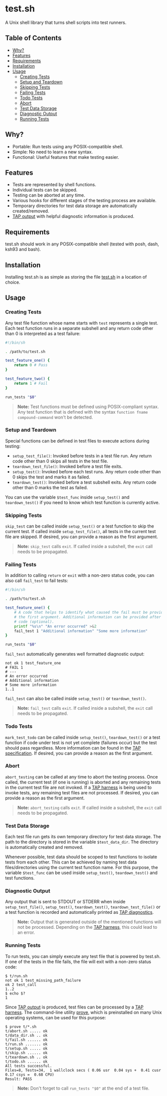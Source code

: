 # test.sh

A Unix shell library that turns shell scripts into test runners.

## Table of Contents

- [Why?](#why)
- [Features](#features)
- [Requirements](#requirements)
- [Installation](#installation)
- [Usage](#usage)
    - [Creating Tests](#creating-tests)
    - [Setup and Teardown](#setup-and-teardown)
    - [Skipping Tests](#skipping-tests)
    - [Failing Tests](#failing-tests)
    - [Todo Tests](#todo-tests)
    - [Abort](#abort)
    - [Test Data Storage](#test-data-storage)
    - [Diagnostic Output](#diagnostic-output)
    - [Running Tests](#running-tests)

## Why?

- Portable: Run tests using any POSIX-compatible shell.
- Simple: No need to learn a new syntax.
- Functional: Useful features that make testing easier.

## Features

- Tests are represented by shell functions.
- Individual tests can be skipped.
- Testing can be aborted at any time.
- Various hooks for different stages of the testing process are available.
- Temporary directories for test data storage are automatically created/removed.
- [TAP output][1] with helpful diagnostic information is produced.

## Requirements

test.sh should work in any POSIX-compatible shell (tested with posh, dash, ksh93 and bash).

## Installation

Installing test.sh is as simple as storing the file [test.sh][2] in a location of choice.

## Usage

### Creating Tests

Any test file function whose name starts with `test` represents a single test. Each test function runs in a separate subshell and any return code other than 0 is interpreted as a test failure:

```sh
#!/bin/sh

. /path/to/test.sh

test_feature_one() {
	return 0 # Pass
}

test_feature_two() {
	return 1 # Fail
}

run_tests "$0"
```

> **Note:** Test functions must be defined using POSIX-compliant syntax. Any test function that is defined with the syntax `function fname compound-command` won't be detected.

### Setup and Teardown

Special functions can be defined in test files to execute actions during testing:

- `setup_test_file()`: Invoked before tests in a test file run. Any return code other than 0 skips all tests in the test file.
- `teardown_test_file()`: Invoked before a test file exits.
- `setup_test()`: Invoked before each test runs. Any return code other than 0 skips the test and marks it as failed.
- `teardown_test()`: Invoked before a test subshell exits. Any return code other than 0 marks the test as failed.

You can use the variable `$test_func` inside `setup_test()` and `teardown_test()` if you need to know which test function is currently active.

### Skipping Tests

`skip_test` can be called inside `setup_test()` or a test function to skip the current test. If called inside `setup_test_file()`, all tests in the current test file are skipped. If desired, you can provide a reason as the first argument.

> **Note:** `skip_test` calls `exit`. If called inside a subshell, the `exit` call needs to be propagated.

### Failing Tests

In addition to calling `return` or `exit` with a non-zero status code, you can also call `fail_test` to fail tests:

```sh
#!/bin/sh

. /path/to/test.sh

test_feature_one() {
	# A code that helps to identify what caused the fail must be provided as
	# the first argument. Additional information can be provided after the 
	# code (optional).
	printf "%s\n" "An error occurred" >&2
	fail_test 1 "Additional information" "Some more information"
}

run_tests "$0"
```

`fail_test` automatically generates well formatted diagnostic output:

```
not ok 1 test_feature_one
# FAIL 1
# ---
# An error occurred
# Additional information
# Some more information
1..1
```

`fail_test` can also be called inside `setup_test()` or `teardown_test()`.

> **Note:** `fail_test` calls `exit`. If called inside a subshell, the `exit` call needs to be propagated.

### Todo Tests

`mark_test_todo` can be called inside `setup_test()`, `teardown_test()` or a test function if code under test is not yet complete (failures occur) but the test should pass regardless. More information can be found in the [TAP specification][3]. If desired, you can provide a reason as the first argument.

### Abort

`abort_testing` can be called at any time to abort the testing process. Once called, the current test (if one is running) is aborted and any remaining tests in the current test file are not invoked. If a [TAP harness][4] is being used to invoke tests, any remaining test files are not processed. If desired, you can provide a reason as the first argument.

> **Note:** `abort_testing` calls `exit`. If called inside a subshell, the `exit` call needs to be propagated.

### Test Data Storage

Each test file run gets its own temporary directory for test data storage. The path to the directory is stored in the variable `$test_data_dir`. The directory is automatically created and removed.

Whenever possible, test data should be scoped to test functions to isolate tests from each other. This can be achieved by naming test data files/directories using the current test function name. For this purpose, the variable `$test_func` can be used inside `setup_test()`, `teardown_test()` and test functions.

### Diagnostic Output

Any output that is sent to STDOUT or STDERR when inside `setup_test_file()`, `setup_test()`, `teardown_test()`, `teardown_test_file()` or a test function is recorded and automatically printed as [TAP diagnostics][5].

> **Note:** Output that is generated outside of the mentioned functions will not be processed. Depending on the [TAP harness][4], this could lead to an error.

### Running Tests

To run tests, you can simply execute any test file that is powered by test.sh. If one of the tests in the file fails, the file will exit with a non-zero status code:

```
$ t/run.sh
not ok 1 test_missing_path_failure
ok 2 test_call
1..2
$ echo $?
1
```

Since [TAP output][1] is produced, test files can be processed by a [TAP harness][4]. The command-line utility [prove][6], which is preinstalled on many Unix operating systems, can be used for this purpose:

```
$ prove t/*.sh
t/abort.sh ..... ok   
t/data_dir.sh .. ok   
t/fail.sh ...... ok   
t/run.sh ....... ok   
t/setup.sh ..... ok   
t/skip.sh ...... ok   
t/teardown.sh .. ok   
t/todo.sh ...... ok   
All tests successful.
Files=8, Tests=34,  1 wallclock secs ( 0.06 usr  0.04 sys +  0.41 cusr  0.17 csys =  0.68 CPU)
Result: PASS
```

> **Note:** Don't forget to call `run_tests "$0"` at the end of a test file.

[1]: https://testanything.org/tap-specification.html
[2]: test.sh
[3]: https://testanything.org/tap-specification.html#todo-tests
[4]: https://testanything.org/consumers.html
[5]: https://testanything.org/tap-specification.html#diagnostics
[6]: https://perldoc.perl.org/prove.html
